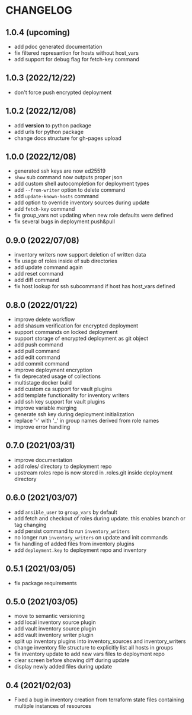 # CHANGELOG
## 1.0.4 (upcoming)
- add pdoc generated documentation
- fix filtered represantion for hosts without host_vars
- add support for debug flag for fetch-key command
## 1.0.3 (2022/12/22)
- don't force push encrypted deployment
## 1.0.2 (2022/12/08)
- add __version__ to python package
- add urls for python package
- change docs structure for gh-pages upload
## 1.0.0 (2022/12/08)
- generated ssh keys are now ed25519
- `show` sub command now outputs proper json
- add custom shell autocompletion for deployment types
- add `--from-writer` option to delete command
- add `update-known-hosts` command
- add option to override inventory sources during update
- add `fetch-key` command
- fix group_vars not updating when new role defaults were defined
- fix several bugs in deployment push&pull
## 0.9.0 (2022/07/08)
- inventory writers now support deletion of written data
- fix usage of roles inside of sub directories
- add update command again
- add reset command
- add diff command
- fix host lookup for ssh subcommand if host has host_vars defined

## 0.8.0 (2022/01/22)
- improve delete workflow
- add shasum verification for encrypted deployment
- support commands on locked deployment
- support storage of encrypted deployment as git object
- add push command
- add pull command
- add edit command
- add commit command
- improve deployment encryption
- fix deprecated usage of collections
- multistage docker build
- add custom ca support for vault plugins
- add template functionality for inventory writers
- add ssh key support for vault plugins
- improve variable merging
- generate ssh key during deployment initialization
- replace '-' with '_' in group names derived from role names
- improve error handling

## 0.7.0 (2021/03/31)
- improve documentation
- add roles/ directory to deployment repo
- upstream roles repo is now stored in .roles.git inside deployment directory

## 0.6.0 (2021/03/07)
- add ``ansible_user`` to ``group_vars`` by default
- add fetch and checkout of roles during update. this enables branch or tag changing
- add persist command to run ``inventory_writers``
- no longer run ``inventory_writers`` on update and init commands
- fix handling of added files from inventory plugins
- add ``deployment.key`` to deployment repo and inventory

## 0.5.1 (2021/03/05)
- fix package requirements

## 0.5.0 (2021/03/05)
- move to semantic versioning
- add local inventory source plugin
- add vault inventory source plugin
- add vault inventory writer plugin
- split up inventory plugins into inventory_sources and inventory_writers
- change inventory file structure to explicitly list all hosts in groups
- fix inventory update to add new vars files to deployment repo
- clear screen before showing diff during update
- display newly added files during update

## 0.4 (2021/02/03)
- Fixed a bug in inventory creation from terraform state files containing multiple instances of resources

